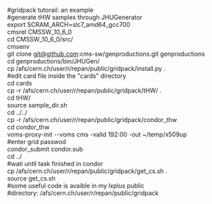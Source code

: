 #gridpack tutorail: an example  
#generate tHW samples through JHUGenerator  
export SCRAM_ARCH=slc7_amd64_gcc700  
cmsrel CMSSW_10_6_0  
cd CMSSW_10_6_0/src/  
cmsenv  
git clone git@github.com:cms-sw/genproductions.git genproductions  
cd genproductions/bin/JHUGen/  
cp /afs/cern.ch/user/r/repan/public/gridpack/install.py .  
#edit card file inside the "cards" directory  
cd cards  
cp -r /afs/cern.ch/user/r/repan/public/gridpack/tHW/ .  
cd tHW/  
source sample_dir.sh  
cd ../../  
cp -r /afs/cern.ch/user/r/repan/public/gridpack/condor_thw  
cd condor_thw  
voms-proxy-init --voms cms -valid 192:00 -out ~/temp/x509up   
#enter grid passwod  
condor_submit condor.sub  
cd ../  
#wati until task finished in condor  
cp /afs/cern.ch/user/r/repan/public/gridpack/get_cs.sh .  
source get_cs.sh  
#some useful code is avaible in my lxplus public  
#directory: /afs/cern.ch/user/r/repan/public/gridpack  



